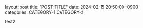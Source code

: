 layout: post
title: "POST-TITLE"
date: 2024-02-15 20:50:00 -0900
categories: CATEGORY-1 CATEGORY-2

test2
